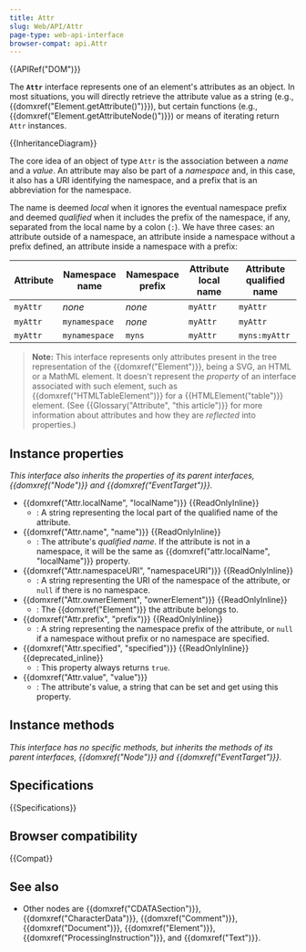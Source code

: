 ```yaml
---
title: Attr
slug: Web/API/Attr
page-type: web-api-interface
browser-compat: api.Attr
---
```


{{APIRef("DOM")}}

The **`Attr`** interface represents one of an element's attributes as an object. In most situations, you will directly retrieve the attribute value as a string (e.g., {{domxref("Element.getAttribute()")}}), but certain functions (e.g., {{domxref("Element.getAttributeNode()")}}) or means of iterating return `Attr` instances.

{{InheritanceDiagram}}

The core idea of an object of type `Attr` is the association between a _name_ and a _value_. An attribute may also be part of a _namespace_ and, in this case, it also has a URI identifying the namespace, and a prefix that is an abbreviation for the namespace.

The name is deemed _local_ when it ignores the eventual namespace prefix and deemed _qualified_ when it includes the prefix of the namespace, if any, separated from the local name by a colon (`:`). We have three cases: an attribute outside of a namespace, an attribute inside a namespace without a prefix defined, an attribute inside a namespace with a prefix:

| Attribute | Namespace name | Namespace prefix | Attribute local name | Attribute qualified name |
| --------- | -------------- | ---------------- | -------------------- | ------------------------ |
| `myAttr`  | _none_         | _none_           | `myAttr`             | `myAttr`                 |
| `myAttr`  | `mynamespace`  | _none_           | `myAttr`             | `myAttr`                 |
| `myAttr`  | `mynamespace`  | `myns`           | `myAttr`             | `myns:myAttr`            |

> **Note:** This interface represents only attributes present in the tree representation of the {{domxref("Element")}}, being a SVG, an HTML or a MathML element. It doesn't represent the _property_ of an interface associated with such element, such as {{domxref("HTMLTableElement")}} for a {{HTMLElement("table")}} element. (See {{Glossary("Attribute", "this article")}} for more information about attributes and how they are _reflected_ into properties.)

## Instance properties

_This interface also inherits the properties of its parent interfaces, {{domxref("Node")}} and {{domxref("EventTarget")}}._

- {{domxref("Attr.localName", "localName")}} {{ReadOnlyInline}}
  - : A string representing the local part of the qualified name of the attribute.
- {{domxref("Attr.name", "name")}} {{ReadOnlyInline}}
  - : The attribute's _qualified name_. If the attribute is not in a namespace, it will be the same as {{domxref("attr.localName", "localName")}} property.
- {{domxref("Attr.namespaceURI", "namespaceURI")}} {{ReadOnlyInline}}
  - : A string representing the URI of the namespace of the attribute, or `null` if there is no namespace.
- {{domxref("Attr.ownerElement", "ownerElement")}} {{ReadOnlyInline}}
  - : The {{domxref("Element")}} the attribute belongs to.
- {{domxref("Attr.prefix", "prefix")}} {{ReadOnlyInline}}
  - : A string representing the namespace prefix of the attribute, or `null` if a namespace without prefix or no namespace are specified.
- {{domxref("Attr.specified", "specified")}} {{ReadOnlyInline}} {{deprecated_inline}}
  - : This property always returns `true`.
- {{domxref("Attr.value", "value")}}
  - : The attribute's value, a string that can be set and get using this property.

## Instance methods

_This interface has no specific methods, but inherits the methods of its parent interfaces, {{domxref("Node")}} and {{domxref("EventTarget")}}._

## Specifications

{{Specifications}}

## Browser compatibility

{{Compat}}

## See also

- Other nodes are {{domxref("CDATASection")}}, {{domxref("CharacterData")}}, {{domxref("Comment")}}, {{domxref("Document")}}, {{domxref("Element")}}, {{domxref("ProcessingInstruction")}}, and {{domxref("Text")}}.

